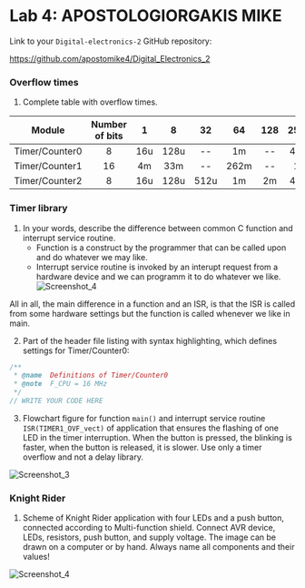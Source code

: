 # Lab 4: APOSTOLOGIORGAKIS MIKE

Link to your `Digital-electronics-2` GitHub repository:

https://github.com/apostomike4/Digital_Electronics_2

### Overflow times

1. Complete table with overflow times.

| **Module** | **Number of bits** | **1** | **8** | **32** | **64** | **128** | **256** | **1024** |
| :-: | :-: | :-: | :-: | :-: | :-: | :-: | :-: | :-: |
| Timer/Counter0 | 8  | 16u | 128u | -- | 1m | -- | 4m | 16m |
| Timer/Counter1 | 16 |  4m   |   33m   | -- | 262m | -- | 1 | 4 |
| Timer/Counter2 | 8  |  16u   |   128u   |  512u  | 1m |  2m  | 4m | 16m |


### Timer library

1. In your words, describe the difference between common C function and interrupt service routine.
   * Function is a construct by the programmer that can be called upon and do whatever we may like.
   * Interrupt service routine is invoked by an interupt request from a hardware device and we can programm it to do whatever we like.![Screenshot_4](https://user-images.githubusercontent.com/91612253/137202873-34e47200-d8ce-4178-a9ff-ccc19d63531e.png)


All in all, the main difference in a function and an ISR, is that the ISR is called from some hardware settings but the function is called whenever we like in main.

2. Part of the header file listing with syntax highlighting, which defines settings for Timer/Counter0:

```c
/**
 * @name  Definitions of Timer/Counter0
 * @note  F_CPU = 16 MHz
 */
// WRITE YOUR CODE HERE
```

3. Flowchart figure for function `main()` and interrupt service routine `ISR(TIMER1_OVF_vect)` of application that ensures the flashing of one LED in the timer interruption. When the button is pressed, the blinking is faster, when the button is released, it is slower. Use only a timer overflow and not a delay library.

![Screenshot_3](https://user-images.githubusercontent.com/91612253/137200305-9fcbbc6b-2057-474b-8346-a15540f7cea1.png)


### Knight Rider

1. Scheme of Knight Rider application with four LEDs and a push button, connected according to Multi-function shield. Connect AVR device, LEDs, resistors, push button, and supply voltage. The image can be drawn on a computer or by hand. Always name all components and their values!

![Screenshot_4](https://user-images.githubusercontent.com/91612253/137202914-f96638c7-0086-4d63-9361-3e6f816dfb68.png)
